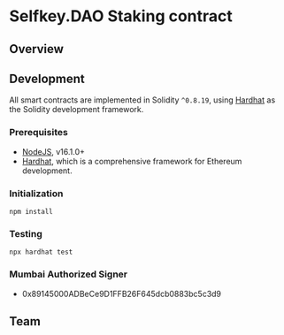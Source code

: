 # Selfkey.DAO Staking contract

## Overview


## Development

All smart contracts are implemented in Solidity `^0.8.19`, using [Hardhat](https://hardhat.org/) as the Solidity development framework.

### Prerequisites

* [NodeJS](htps://nodejs.org), v16.1.0+
* [Hardhat](https://hardhat.org/), which is a comprehensive framework for Ethereum development.

### Initialization

    npm install

### Testing

    npx hardhat test


### Mumbai Authorized Signer

   - 0x89145000ADBeCe9D1FFB26F645dcb0883bc5c3d9

## Team

